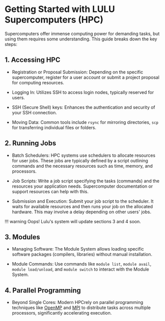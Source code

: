 # Getting Started with LULU Supercomputers (HPC)

Supercomputers offer immense computing power for demanding tasks, but using them requires some understanding. This guide breaks down the key steps:

## 1. Accessing HPC

* Registration or Proposal Submission: Depending on the specific supercomputer, register for a user account or submit a project proposal for computing resources.

* Logging In: Utilizes SSH to access login nodes, typically reserved for users.

* SSH (Secure Shell) keys: Enhances the authentication and security of your SSH connection.

* Moving Data: Common tools include `rsync` for mirroring directories, `scp` for transferring individual files or folders.

## 2. Running Jobs

* Batch Schedulers: HPC systems use schedulers to allocate resources for user jobs. These jobs are typically defined by a script outlining commands and the necessary resources such as time, memory, and processors.

* Job Scripts: Write a job script specifying the tasks (commands) and the resources your application needs. Supercomputer documentation or support resources can help with this.

* Submission and Execution: Submit your job script to the scheduler. It waits for available resources and then runs your job on the allocated hardware. This may involve a delay depending on other users' jobs.

!!! warning 
    Oops! Lulu's system will update sections 3 and 4 soon.

## 3. Modules

* Managing Software: The Module System allows loading specific software packages (compilers, libraries) without manual installation. 

* Module Commands: Use commands like `module list`, `module avail`, `module load/unload`, and `module switch` to interact with the Module System.

## 4. Parallel Programming

* Beyond Single Cores: Modern HPCrely on parallel programming techniques like [OpenMP](https://hpc-wiki.info/hpc/OpenMP) and [MPI](https://hpc-wiki.info/hpc/MPI) to distribute tasks across multiple processors, significantly accelerating execution.

